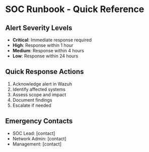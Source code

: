 # SOC Runbook - Quick Reference

## Alert Severity Levels
- **Critical**: Immediate response required
- **High**: Response within 1 hour
- **Medium**: Response within 4 hours
- **Low**: Response within 24 hours

## Quick Response Actions
1. Acknowledge alert in Wazuh
2. Identify affected systems
3. Assess scope and impact
4. Document findings
5. Escalate if needed

## Emergency Contacts
- SOC Lead: [contact]
- Network Admin: [contact]
- Management: [contact]